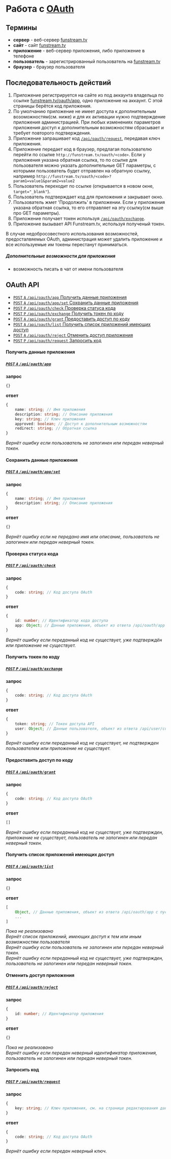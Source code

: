 ﻿Работа с [OAuth](http://oauth.net/)
===================================

Термины
------------------
- **сервер** - веб-сервер [funstream.tv](http://funstream.tv/)
- **сайт** - сайт [funstream.tv](http://funstream.tv/)
- **приложение** - веб-сервер приложения, либо приложение в телефоне
- **пользователь** - зарегистрированный пользователь на [funstream.tv](http://funstream.tv/)
- **браузер** - браузер пользователя


Последовательность действий
------------------
1. Приложение регистрируется на сайте из под аккаунта владельца по ссылке [funstream.tv/oauth/app](http://funstream.tv/oauth/app), одно приложение на аккаунт. С этой страницы берётся код приложения.
2. По умолчанию приложение не имеет доступа к дополнительным возоможностям(см. ниже) и для их активации нужно подтверждение приложения администрацией. При любых изменениях параметров приложения доступ к дополнительным возможностям сбрасывает и требует повторого подтверждения.
3. Приложение запрашивает код [`/api/oauth/request`](#Запросить-код), передавая ключ приложения.
4. Приложение передает код в браузер, предлагая пользователю перейти по ссылке ```http://funstream.tv/oauth/<code>```. Если у приложения указана обратная ссылка, то по ссылке для пользователя можно указать дополнительные GET параметры, с которыми пользователь будет отправлен на обратную ссылку, например ```http://funstream.tv/oauth/<code>?param1=value1&param2=value2```
5. Пользователь переходит по ссылке (открывается в новом окне, `target="_blank"`).
6. Пользователь подтверждает код для приложения и закрывает окно.
7. Пользователь жмет 'Продолжить' в приложении. Если у приложения указана обратная ссылка, то его отправляет на эту ссылку(см выше про GET параметры).
8. Приложение получает токен используя [`/api/oauth/exchange`](#Получить-токен-по-коду).
9. Приложение вызывает API Funstream.tv, используя полученый токен.


В случае недобросовестного использования возможностей, предосталвяемых OAuth, администрация может удалить приложение и все используемые им токены перестанут приниматься.

##### Дополнительные возможности для приложения
- возможность писать в чат от имени пользователя


OAuth API
------------------
- [`POST` `A` `/api/oauth/app` Получить данные приложения](#Получить-данные-приложения)
- [`POST` `A` `/api/oauth/app/set` Сохранить данные приложения](#Сохранить-данные-приложения)
- [`POST` `P` `/api/oauth/check` Проверка статуса кода](#Проверка-статуса-кода)
- [`POST` `P` `/api/oauth/exchange` Получить токен по коду](#Получить-токен-по-коду)
- [`POST` `A` `/api/oauth/grant` Предоставить доступ по коду](#Предоставить-доступ-по-коду)
- [`POST` `A` `/api/oauth/list` Получить список приложений имеющих доступ](#Получить-список-приложений-имеющих-доступ)
- [`POST` `A` `/api/oauth/reject` Отменить доступ приложения](#Отменить-доступ-приложения)
- [`POST` `P` `/api/oauth/request` Запросить код](#Запросить-код)


#### Получить данные приложения
##### [`POST` `A` `/api/oauth/app`](http://funstream.tv/api/oauth/app)
**запрос**
```ts
{}
```
**ответ**
```ts
{
    name: string; // Имя приложения
    description: string; // Описание приложения
    key: string; // Ключ приложения
    approved: boolean; // Доступ к дополнительным возможностям
    redirect: string; // Обратная ссылка
}
```
*Вернёт ошибку если пользователь не залогинен или передан неверный токен.*


#### Сохранить данные приложения
##### [`POST` `A` `/api/oauth/app/set`](http://funstream.tv/api/oauth/app/set)
**запрос**
```ts
{
    name: string; // Имя приложения
    description: string; // Описание приложения
}
```
**ответ**
```ts
{}
```
*Вернёт ошибку если не передано имя или описание, пользователь не залогинен или передан неверный токен.*


#### Проверка статуса кода
##### [`POST` `P` `/api/oauth/check`](http://funstream.tv/api/oauth/check)
**запрос**
```ts
{
    code: string; // Код доступа OAuth
}
```
**ответ**
```ts
{
    id: number; // Идентификатор кода доступа
    app: Object; // Данные приложения, объект из ответа /api/oauth/app с пустым ключом
}
```
*Вернёт ошибку если переданный код не существует, уже подтверждён или приложение не существует.*


#### Получить токен по коду
##### [`POST` `P` `/api/oauth/exchange`](http://funstream.tv/api/oauth/exchange)
**запрос**
```ts
{
    code: string; // Код доступа OAuth
}
```
**ответ**
```ts
{
    token: string; // Токен доступа API
    user: Object; // Данные пользователя, объект из ответа /api/user/current
}
```
*Вернёт ошибку если переданный код не существует, не подтвержден пользователем или приложение не существует.*


#### Предоставить доступ по коду
##### [`POST` `A` `/api/oauth/grant`](http://funstream.tv/api/oauth/grant)
**запрос**
```ts
{
    code: string; // Код доступа OAuth
}
```
**ответ**
```ts
[]
```
*Вернёт ошибку если переданный код не существует, уже подтвержден, приложение не существует,
пользователь не залогинен или передан неверный токен.*


#### Получить список приложений имеющих доступ
##### [`POST` `A` `/api/oauth/list`](http://funstream.tv/api/oauth/list)
**запрос**
```ts
{}
```
**ответ**
```ts
[
    Object, // Данные приложения, объект из ответа /api/oauth/app с пустым ключом
    ...
]
```
*Пока не реализовано*  
*Вернёт список приложений, имеющих доступ к тем или иным возможностям пользователя*  
*Вернёт ошибку если пользователь не залогинен или передан неверный токен.*  
*Вернёт ошибку если переданный код не существует, уже подтвержден, пользователь не залогинен или передан неверный токен.*


#### Отменить доступ приложения
##### [`POST` `A` `/api/oauth/reject`](http://funstream.tv/api/oauth/reject)
**запрос**
```ts
{
    id: number; // Идентификатор приложения
}
```
**ответ**
```ts
{}
```
*Пока не реализовано*  
*Вернёт ошибку если передан неверный идентификатор приложения, пользователь не залогинен или передан неверный токен.*


#### Запросить код
##### [`POST` `P` `/api/oauth/request`](http://funstream.tv/api/oauth/request)
**запрос**
```ts
{
    key: string; // Ключ приложения, см. на странице редактирования данных приложения
}
```
**ответ**
```ts
{
    code: string; // Код доступа OAuth
}
```
*Вернёт ошибку если передан неверный ключ.*

